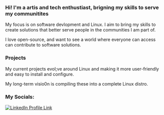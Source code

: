 ### Hi! I'm a artis and tech enthustiast, brigning my skills to serve my communitites

My focus is on software devlopment and Linux. I aim to bring my skills to create solutions that better serve people in the communities I am part of. 

I love open-source, and want to see a world where everyone can access can contribute to software solutions.

### Projects

My current projects evol;ve around Linux and making it more user-friendly and easy to install and configure.

My long-term visio0n is compiling these into a complete Linux distro.

### My Socials:
<div id="badges">
  <a href="https://za.linkedin.com/in/arnold-lohmann-7b44aa224"><img src="https://img.shields.io/badge/LinkedIn-blue?logo=linkedin&logoColor=white&style=for-the-badge" alt="LinkedIn Profile Link"></a>
</div>
